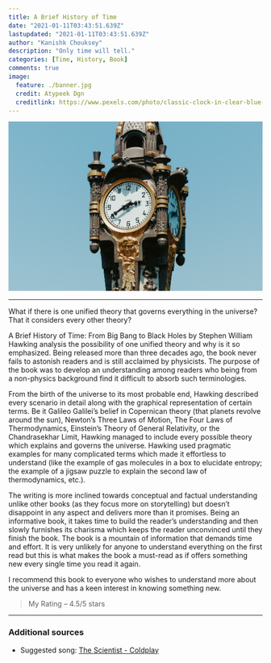 ```yaml
---
title: A Brief History of Time
date: "2021-01-11T03:43:51.639Z"
lastupdated: "2021-01-11T03:43:51.639Z"
author: "Kanishk Chouksey"
description: "Only time will tell."
categories: [Time, History, Book]
comments: true
image:
  feature: ./banner.jpg
  credit: Atypeek Dgn
  creditlink: https://www.pexels.com/photo/classic-clock-in-clear-blue-sky-5858637/
---
```


![Banner](./banner.jpg)

---

What if there is one unified theory that governs everything in the universe? That it considers every other theory?

A Brief History of Time: From Big Bang to Black Holes by Stephen William Hawking analysis the possibility of one unified theory and why is it so emphasized. Being released more than three decades ago, the book never fails to astonish readers and is still acclaimed by physicists. The purpose of the book was to develop an understanding among readers who being from a non-physics background find it difficult to absorb such terminologies.

From the birth of the universe to its most probable end, Hawking described every scenario in detail along with the graphical representation of certain terms. Be it Galileo Galilei’s belief in Copernican theory (that planets revolve around the sun), Newton’s Three Laws of Motion, The Four Laws of Thermodynamics, Einstein’s Theory of General Relativity, or the Chandrasekhar Limit, Hawking managed to include every possible theory which explains and governs the universe. Hawking used pragmatic examples for many complicated terms which made it effortless to understand (like the example of gas molecules in a box to elucidate entropy; the example of a jigsaw puzzle to explain the second law of thermodynamics, etc.).

The writing is more inclined towards conceptual and factual understanding unlike other books (as they focus more on storytelling) but doesn’t disappoint in any aspect and delivers more than it promises. Being an informative book, it takes time to build the reader’s understanding and then slowly furnishes its charisma which keeps the reader unconvinced until they finish the book. The book is a mountain of information that demands time and effort. It is very unlikely for anyone to understand everything on the first read but this is what makes the book a must-read as if offers something new every single time you read it again. 

I recommend this book to everyone who wishes to understand more about the universe and has a keen interest in knowing something new.

> My Rating – 4.5/5 stars

---
### Additional sources

- Suggested song: [The Scientist - Coldplay](https://youtu.be/RB-RcX5DS5A)